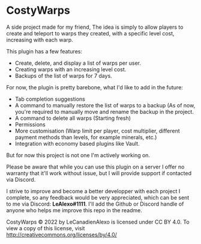 # CostyWarps
A side project made for my friend, The idea is simply to allow players to create and teleport to warps they created, with a specific level cost, increasing with each warp.

This plugin has a few features:

- Create, delete, and display a list of warps per user.
- Creating warps with an increasing level cost.
- Backups of the list of warps for 7 days.

For now, the plugin is pretty barebone, what I'd like to add in the future:

- Tab completion suggestions
- A command to manually restore the list of warps to a backup (As of now, you're required to manually move and rename the backup in the project.
- A command to delete all warps (Starting fresh)
- Permissions
- More customisation (Warp limit per player, cost multiplier, different payment methods than levels, for example minerals, etc.)
- Integration with economy based plugins like Vault.

But for now this project is not one I'm actively working on.

Please be aware that while you can use this plugin on a server I offer no warranty that it'll work without issue, but I will provide support if contacted via Discord.

I strive to improve and become a better developper with each project I complete, so any feedback would be very appreciated, which can be sent to me via Discord: **LeAlexo#1111**. I'll add the Github or Discord handle of anyone who helps me improve this repo in the readme.

CostyWarps © 2022 by LeCanadienAlexo is licensed under CC BY 4.0. 
To view a copy of this license, visit http://creativecommons.org/licenses/by/4.0/
